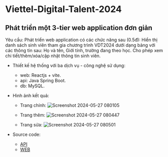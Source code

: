 # Viettel-Digital-Talent-2024

## Phát triển một 3-tier web application đơn giản

Yêu cầu:
Phát triển web application có các chức năng sau (0.5đ):
Hiển thị danh sách sinh viên tham gia chương trình VDT2024 dưới dạng bảng với các thông tin sau: Họ và tên, Giới tính, trường đang theo học. 
Cho phép xem chi tiết/thêm/xóa/cập nhật thông tin sinh viên.
- Thiết kế hệ thống với ba dịch vụ - công nghệ sử dụng: 
  - web: Reactjs + vite.
  - api: Java Spring Boot.
  - db: MySQL.

- Hình ảnh kết quả:
  - Trang chính:
    ![Screenshot 2024-05-27 080105](https://github.com/ligmaDbolzz/HoangMinhTuan/assets/104216461/7275b0c9-011d-4a6c-90a7-27dd1996923e)

  - Trang thêm:
    ![Screenshot 2024-05-27 080447](https://github.com/ligmaDbolzz/HoangMinhTuan/assets/104216461/04bcfcc4-cae2-4435-b2e4-3e332266aac8)
    
  - Trang sửa:
    ![Screenshot 2024-05-27 080501](https://github.com/ligmaDbolzz/HoangMinhTuan/assets/104216461/829109ae-ff35-4d8f-83ea-033943b6e050)
- Source code:
  - [API](https://github.com/ligmaDbolzz/vdt_mid_BE)
  - [WEB](https://github.com/ligmaDbolzz/vdt_mid_FE)
